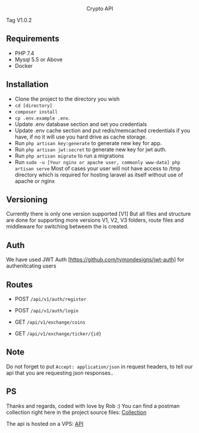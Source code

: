 <p align="center">Crypto API</p>

Tag V1.0.2

## Requirements
- PHP 7.4
- Mysql 5.5 or Above
- Docker

## Installation

- Clone the project to the directory you wish
- `cd [directory]`
- `composer install`
- `cp .env.example .env`.
- Update .env database section and set you credentials
- Update .env cache section and put redis/memcached credentials if you have, if no it will use you hard drive as cache storage.
- Run `php artisan key:generate` to generate new key for app.
- Run `php artisan jwt:secret` to generate new key for jwt auth.
- Run `php artisan migrate` to run a migrations
- Run `sudo -u [Your nginx or apache user, commonly www-data] php artisan serve` Most of cases your user will not have access to /tmp 
directory which is required for hosting laravel as itself without use of apache or nginx


## Versioning
Currently there is only one version supported [V1]
But all files and structure are done for supporting more versions
V1, V2, V3 folders, route files and middleware for switching betweem the is created.

## Auth
We have used JWT Auth [https://github.com/tymondesigns/jwt-auth] for authenitcating users

## Routes
- POST `/api/v1/auth/register`
- POST `/api/v1/auth/login`

- GET `/api/v1/exchange/coins`
- GET `/api/v1/exchange/ticker/{id}`

## Note
Do not forget to put `Accept: application/json` in request headers, to tell our api that you are requesting json responses..

## PS
Thanks and regards, coded with love by Rob :)
You can find a postman collection right here in the project source files: [Collection](https://github.com/RobMKR/cryptoapi/edit/master/Crypto.postman_collection.json)

The api is hosted on a VPS: [API](http://69.55.59.179)
